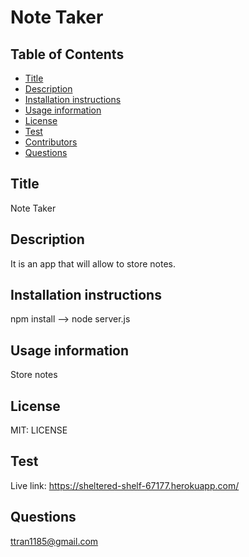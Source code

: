 # Note Taker


  ## Table of Contents
  * [Title](#title)
  * [Description](#description)
  * [Installation instructions](#installation)
  * [Usage information](#usage)
  * [License](#license)
  * [Test](#test)
  * [Contributors](#contributors)
  * [Questions](#questions)
  
  ## Title
  Note Taker
  ## Description
  It is an app that will allow to store notes.
  ## Installation instructions
  npm install --> node server.js
  ## Usage information
  Store notes
  ## License
  MIT:
  LICENSE
  ## Test
  Live link: https://sheltered-shelf-67177.herokuapp.com/

  
  ## Questions
  ttran1185@gmail.com



